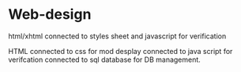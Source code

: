 # Web-design
html/xhtml connected to styles sheet and javascript for verification

HTML connected to css for mod desplay connected to java script for verifcation connected to sql database for DB management.
